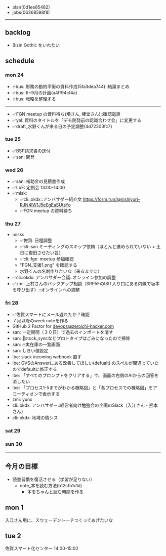 
- plan(0d1ee85482)
- jobs(06268598f8)
---

## backlog

- Bizin Gothic をいれたい

## schedule
### mon 24
- 🔥bus: 財務の動的平衡の資料作成(5fa3dea744)::結論まとめ
- 🔥bus: 6~9月の計画(a4ff94cf4a)
- 🔥bus: 戦略を整理する
---
- ✅FGN meetup の資料待ち(境さん, 権堂さん)::確認電話
- ✅yel: 資料のタイトルを「デモ開発前の認識合わせ会」に変更する
- ✅draft_水野くんが来る日の予定調整(4d72303fc7)

### tue 25
- ✅BSP請求書の送付
- ✅san: 開発

### wed 26
- ✅san: 補助金の見積書作成
- ✅LbE: 定例会 13:00-14:00
- ✅misk:
  - ✅cli::okdx::アンバサダー紹介文 https://form.run/@nishiyori-RJN4lW1J5eEgEaSUtsYo
  - ✅FGN meetup の資料待ち

### thu 27
- misks
  - ✅佐賀: 日程調整
  - ✅cli::san ミーティングのスキップ依頼（ほとんど進められていない + 土日に復旧させたい旨）
  - ✅cli::fgn: meetup 参加確認
  - "FGN_支援1.png" を確認する
  - 水野くんの名刺作りたいな（来るまでに）
- ✅cli::okdx: アンバサダー会議::オンライン参加の調整
- ✅zmi: 上村さんのバックアップ相談（SRP5FのISIT入り口にある内線で坂本を呼び出す）::オンラインへの調整

### fri 28
- ✅佐賀スマートにメール遅れたか？確認
- ７月以降のweek noteを作る
- GitHub 2 Factor for devops@zeroichi-hacker.com
- san: 一定期間（３０日）で過去のインポートを消す
- san: 📌stock_syncなどプロトタイプはごみになったので掃除
- san: 🔥実在庫の一覧画面
- san: しきい値設定
- lbe: slack incoming webhook 直す
- lbe: GVSのAnswerにある改善してほしい(defualt) のスペルが間違っていたのでdefaultに修正する
- lbe: 「すべてのプロンプトをクリアする」で、画面の右側のAIからの回答を消したい
- lbe: 「プロセス1-5までがわかる概略図」と「各プロセスでの概略図」をアコーディオンで表示する
- zmi: yuno
- cli::okdx: アンバサダー::経営者向け勉強会の企画のSlack（入江さん・熊本さん）
- cli::okdx: 地域の情シス



### sat 29
### sun 30

---
## 今月の目標
- 読書習慣を復活させる（学習が足りない）
  - note_本を読む方法(b12cfb1c1d)
    - 本をちゃんと読む時間を作る


## mon 1
入江さん用に、スウェーデントーチつくってあげたいな

## tue 2
佐賀スマート化センター 14:00-15:00

